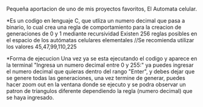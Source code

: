 Pequeña aportacion de uno de mis proyectos favoritos, El Automata celular.

*Es un codigo en lenguaje C, que utliza un numero decimal que pasa a binario, lo cual crea una regla de comportamiento para la creacion de generaciones de 0 y 1 mediante recursividad
Existen 256 reglas posibles en el espacio de los autómatas celulares elementales 
//Se recomienda utilizar los valores 45,47,99,110,225

*Forma de ejecucion
Una vez ya se esta ejecutando el codigo y aparece en la terminal "Ingresa un numero decimal entre 0 y 255:"
ya puedes ingresar el numero decimal que quieras dentro del rango "Enter", y debes dejar que se genere todas las generaciones,
una vez termine de generar, puedes hacer zoom out en la ventana donde se ejecuto y se podra observar un patron de triangulos diferente dependiendo 
la regla (numero decimal) que se haya ingresado.
